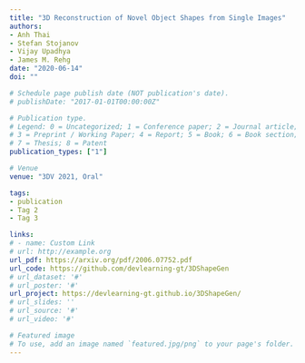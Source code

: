 ```yaml
---
title: "3D Reconstruction of Novel Object Shapes from Single Images"
authors:
- Anh Thai
- Stefan Stojanov
- Vijay Upadhya
- James M. Rehg
date: "2020-06-14"
doi: ""

# Schedule page publish date (NOT publication's date).
# publishDate: "2017-01-01T00:00:00Z"

# Publication type.
# Legend: 0 = Uncategorized; 1 = Conference paper; 2 = Journal article;
# 3 = Preprint / Working Paper; 4 = Report; 5 = Book; 6 = Book section;
# 7 = Thesis; 8 = Patent
publication_types: ["1"]

# Venue
venue: "3DV 2021, Oral"

tags:
- publication
- Tag 2
- Tag 3

links:
# - name: Custom Link
# url: http://example.org
url_pdf: https://arxiv.org/pdf/2006.07752.pdf 
url_code: https://github.com/devlearning-gt/3DShapeGen
# url_dataset: '#'
# url_poster: '#'
url_project: https://devlearning-gt.github.io/3DShapeGen/
# url_slides: ''
# url_source: '#'
# url_video: '#'

# Featured image
# To use, add an image named `featured.jpg/png` to your page's folder. 
---
```


